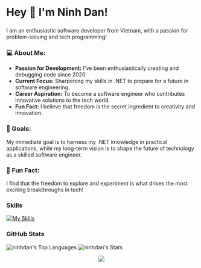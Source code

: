 <h1 align="left">Hey 👋 I'm Ninh Dan!</h3>

###
<p align="left">I am an enthusiastic software developer from Vietnam, with a passion for problem-solving and tech programming! </p>

### 💻 About Me:
- **Passion for Development:** I've been enthusiastically creating and debugging code since 2020.
- **Current Focus:** Sharpening my skills in .NET to prepare for a future in software engineering.
- **Career Aspiration:** To become a software engineer who contributes innovative solutions to the tech world.
- **Fun Fact:** I believe that freedom is the secret ingredient to creativity and innovation.

### 🎯 Goals:
My immediate goal is to harness my .NET knowledge in practical applications, while my long-term vision is to shape the future of technology as a skilled software engineer.

### 🌟 Fun Fact:
I find that the freedom to explore and experiment is what drives the most exciting breakthroughs in tech!

### Skills
[![My Skills](https://skillicons.dev/icons?i=html,css,js,wasm,bootstrap,tailwind,cs,dotnet,git,github,go,postgres,mysql,sqlite,azure,postman,visualstudio,vscode,figma)](https://skillicons.dev)
### GitHub Stats
![ninhdan's Top Languages](https://github-readme-stats.vercel.app/api/top-langs/?username=ninhdan&theme=blueberry&show_icons=true&hide_border=false&layout=compact)
![ninhdan's Stats](https://github-readme-stats.vercel.app/api?username=ninhdan&theme=blueberry&show_icons=true&hide_border=false&count_private=true)

<p align="center">
  <img src="https://github-readme-streak-stats.herokuapp.com/?user=ninhdan&theme=blueberry&hide_border=fals"/>
</p>
